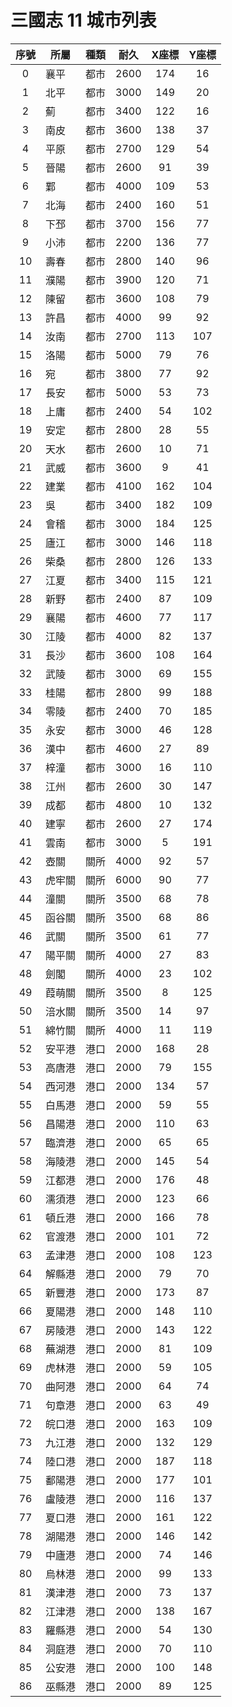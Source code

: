 # 三國志 11 城市列表
|序號|所屬|種類|耐久|X座標|Y座標
|:-:|-|-|-|:-:|:-:|
| 0|襄平|都市|2600|174|16
| 1|北平|都市|3000|149|20
| 2|薊|都市|3400|122|16
| 3|南皮|都市|3600|138|37
| 4|平原|都市|2700|129|54
| 5|晉陽|都市|2600|91|39
| 6|鄴|都市|4000|109|53
| 7|北海|都市|2400|160|51
| 8|下邳|都市|3700|156|77
| 9|小沛|都市|2200|136|77
|10|壽春|都市|2800|140|96
|11|濮陽|都市|3900|120|71
|12|陳留|都市|3600|108|79
|13|許昌|都市|4000|99|92
|14|汝南|都市|2700|113|107
|15|洛陽|都市|5000|79|76
|16|宛|都市|3800|77|92
|17|長安|都市|5000|53|73
|18|上庸|都市|2400|54|102
|19|安定|都市|2800|28|55
|20|天水|都市|2600|10|71
|21|武威|都市|3600|9|41
|22|建業|都市|4100|162|104
|23|吳|都市|3400|182|109
|24|會稽|都市|3000|184|125
|25|廬江|都市|3000|146|118
|26|柴桑|都市|2800|126|133
|27|江夏|都市|3400|115|121
|28|新野|都市|2400|87|109
|29|襄陽|都市|4600|77|117
|30|江陵|都市|4000|82|137
|31|長沙|都市|3600|108|164
|32|武陵|都市|3000|69|155
|33|桂陽|都市|2800|99|188
|34|零陵|都市|2400|70|185
|35|永安|都市|3000|46|128
|36|漢中|都市|4600|27|89
|37|梓潼|都市|3000|16|110
|38|江州|都市|2600|30|147
|39|成都|都市|4800|10|132
|40|建寧|都市|2600|27|174
|41|雲南|都市|3000|5|191
|42|壺關|關所|4000|92|57
|43|虎牢關|關所|6000|90|77
|44|潼關|關所|3500|68|78
|45|函谷關|關所|3500|68|86
|46|武關|關所|3500|61|77
|47|陽平關|關所|4000|27|83
|48|劍閣|關所|4000|23|102
|49|葭萌關|關所|3500|8|125
|50|涪水關|關所|3500|14|97
|51|綿竹關|關所|4000|11|119
|52|安平港|港口|2000|168|28
|53|高唐港|港口|2000|79|155
|54|西河港|港口|2000|134|57
|55|白馬港|港口|2000|59|55
|56|昌陽港|港口|2000|110|63
|57|臨濟港|港口|2000|65|65
|58|海陵港|港口|2000|145|54
|59|江都港|港口|2000|176|48
|60|濡須港|港口|2000|123|66
|61|頓丘港|港口|2000|166|78
|62|官渡港|港口|2000|101|72
|63|孟津港|港口|2000|108|123
|64|解縣港|港口|2000|79|70
|65|新豐港|港口|2000|173|87
|66|夏陽港|港口|2000|148|110
|67|房陵港|港口|2000|143|122
|68|蕪湖港|港口|2000|81|109
|69|虎林港|港口|2000|59|105
|70|曲阿港|港口|2000|64|74
|71|句章港|港口|2000|63|49
|72|皖口港|港口|2000|163|109
|73|九江港|港口|2000|132|129
|74|陸口港|港口|2000|187|118
|75|鄱陽港|港口|2000|177|101
|76|盧陵港|港口|2000|116|137
|77|夏口港|港口|2000|161|122
|78|湖陽港|港口|2000|146|142
|79|中廬港|港口|2000|74|146
|80|烏林港|港口|2000|99|133
|81|漢津港|港口|2000|73|137
|82|江津港|港口|2000|138|167
|83|羅縣港|港口|2000|54|130
|84|洞庭港|港口|2000|70|110
|85|公安港|港口|2000|100|148
|86|巫縣港|港口|2000|89|125
